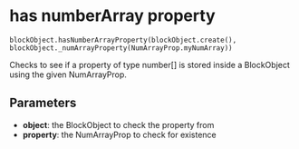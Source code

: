 # has numberArray property

```sig
blockObject.hasNumberArrayProperty(blockObject.create(), blockObject._numArrayProperty(NumArrayProp.myNumArray))
```

Checks to see if a property of type number[] is stored inside a BlockObject using the given NumArrayProp.

## Parameters

* **object**: the BlockObject to check the property from
* **property**: the NumArrayProp to check for existence

